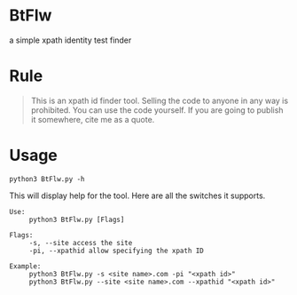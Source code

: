 # BtFlw

a simple xpath identity test finder

# Rule

>This is an xpath id finder tool.
>Selling the code to anyone in any way is prohibited.
>You can use the code yourself.
>If you are going to publish it somewhere, cite me as a quote.

# Usage

```
python3 BtFlw.py -h
```

This will display help for the tool. Here are all the switches it supports.
```
Use:
     python3 BtFlw.py [Flags]

Flags:
     -s, --site access the site
     -pi, --xpathid allow specifying the xpath ID

Example:
     python3 BtFlw.py -s <site name>.com -pi "<xpath id>"
     python3 BtFlw.py --site <site name>.com --xpathid "<xpath id>"
```
